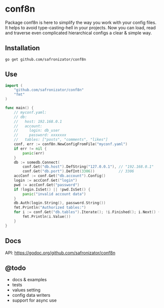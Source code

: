 # conf8n

Package conf8n is here to simplify the way you work with your config files. It helps to avoid type-casting-hell in your projects. Now you can load, read and traverse even complicated hierarchical configs a clear & simple way.

## Installation
```
go get github.com/safronizator/conf8n
```

## Use
```go
import (
	"github.com/safronizator/conf8n"
	"fmt"
)

func main() {
	// myconf.yaml:
	// db:
	//   host: 192.168.0.1
	//   account:
	//     login: db_user
	//     password: xxxxxxx
	//   tables: ["posts", "comments", "likes"]
	conf, err := conf8n.NewConfigFromFile("myconf.yaml")
	if err != nil {
		panic(err)
	}
	db := somedb.Connect(
		conf.Get("db.host").DefString("127.0.0.1"), // "192.168.0.1"
		conf.Get("db.port").DefInt(3306))           // 3306
	accConf := conf.Get("db.account").Config()
	login := accConf.Get("login")
	pwd := accConf.Get("password")
	if !login.IsSet() || !pwd.IsSet() {
	  	panic("invalid account data")
	}
	db.Auth(login.String(), password.String())
	fmt.Println("Authorized tables:")
	for i := conf.Get("db.tables").Iterate(); !i.Finished(); i.Next() {
	  	fmt.Println(i.Value())
	}
}
```

## Docs

API: https://godoc.org/github.com/safronizator/conf8n

## @todo
- docs & examples
- tests
- values setting
- config data writers
- support for async use
